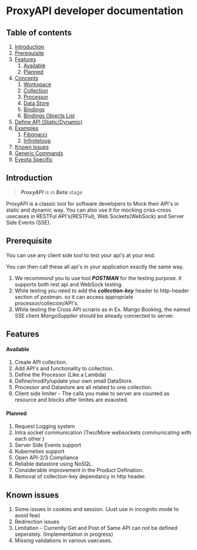 # ProxyAPI developer documentation

## Table of contents
1. [Introduction](#introduction)
2. [Prerequisite](#prerequisite)
3. [Features](#features)
    1. [Available](#available-features)
    2. [Planned](#planned-features)
3. [Concepts](concepts.md)
    1. [Workspace](concepts.md/#workspace)
    1. [Collection](concepts.md/#collection)
    1. [Processor](concepts.md/#processor)
    1. [Data Store](concepts.md/#datastore)
    1. [Bindings](concepts.md/#bindings)
    1. [Bindings Objects List](bindings.md)
4. [Define API (Static/Dynamic)](api.md)
5. [Examples](example.md)
    1. [Fibonacci](examples/fibonacci.md)
    2. [Infiniteloop](examples/infiniteloop.md)
5. [Known Issues](#known-issues)
4. [Generic Commands](commands.md)
5. [Eyeota Specific](eyeota.md)

## Introduction <a name="introduction"></a>

> ***ProxyAPI*** is in ***Beta*** stage

ProxyAPI is a classic tool for software developers to Mock their API's in static and dynamic way.
You can also use it for mocking criss-cross usecases in RESTFul API's(RESTFul), Web Sockets(WebSock) and Server Side Events (SSE).

## Prerequisite <a name="prerequisite"></a>

You can use any client side tool to test your api's at your end. 

You can then call these all api's in your application exactly the same way.

1. We recommond you to use tool ***POSTMAN*** for the testing purpose. it supports both rest api and WebSock testing.
2. While testing you need to add the ***collection-key*** header to http-header section of postman. so it can access appropriate processor/collecion/API's.
3. While testing the Cross API scnario as in Ex. Mango Booking, the named SSE client *MangoSupplier* should be already connected to server.

## Features  <a name="features"></a>

#### Available <a name="available-features"></a>
1. Create API collection.
2. Add API's and functionality to collection.
3. Define the Processor (Like a Lambda)
4. Define/modify/update your own small DataStore.
5. Processor and Datastore are all related to one collection.
6. Client side limiter - The calls you make to server are counted as resource and blocks after limites are exausted.

#### Planned  <a name="planned-features"></a>
1. Request Logging system
2. Intra socket communication (Two/More websockets communicating with each other )
3. Server Side Events support
4. Kuberneties support
5. Open API-2/3 Compliance
6. Reliable datastore using NoSQL.
7. Considerable improvement in the Product Defination.
8. Removal of collection-key dependancy in http header.

## Known issues  <a name="known-issues"></a>
1. Some issues in cookies and session. (Just use in incognito mode to avoid few)
2. Redirection issues
3. Limitation - Currently Get and Post of Same API can not be defined seperately. (Implementation in progress)
4. Missing validations in various usecases.